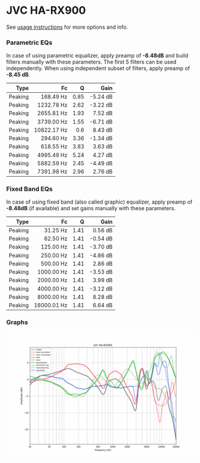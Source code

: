 # JVC HA-RX900
See [usage instructions](https://github.com/jaakkopasanen/AutoEq#usage) for more options and info.

### Parametric EQs
In case of using parametric equalizer, apply preamp of **-8.48dB** and build filters manually
with these parameters. The first 5 filters can be used independently.
When using independent subset of filters, apply preamp of **-8.45 dB**.

| Type    | Fc          |    Q | Gain     |
|--------:|------------:|-----:|---------:|
| Peaking | 168.49 Hz   | 0.85 | -5.24 dB |
| Peaking | 1232.78 Hz  | 2.62 | -3.22 dB |
| Peaking | 2655.81 Hz  | 1.93 | 7.52 dB  |
| Peaking | 3739.00 Hz  | 1.55 | -6.71 dB |
| Peaking | 10822.17 Hz | 0.6  | 8.43 dB  |
| Peaking | 294.60 Hz   | 3.36 | -1.34 dB |
| Peaking | 618.55 Hz   | 3.83 | 3.63 dB  |
| Peaking | 4995.49 Hz  | 5.24 | 4.27 dB  |
| Peaking | 5882.59 Hz  | 2.45 | -4.49 dB |
| Peaking | 7391.98 Hz  | 2.96 | 2.76 dB  |

### Fixed Band EQs
In case of using fixed band (also called graphic) equalizer, apply preamp of **-8.48dB**
(if available) and set gains manually with these parameters.

| Type    | Fc          |    Q | Gain     |
|--------:|------------:|-----:|---------:|
| Peaking | 31.25 Hz    | 1.41 | 0.56 dB  |
| Peaking | 62.50 Hz    | 1.41 | -0.54 dB |
| Peaking | 125.00 Hz   | 1.41 | -3.70 dB |
| Peaking | 250.00 Hz   | 1.41 | -4.86 dB |
| Peaking | 500.00 Hz   | 1.41 | 2.86 dB  |
| Peaking | 1000.00 Hz  | 1.41 | -3.53 dB |
| Peaking | 2000.00 Hz  | 1.41 | 3.99 dB  |
| Peaking | 4000.00 Hz  | 1.41 | -3.12 dB |
| Peaking | 8000.00 Hz  | 1.41 | 8.28 dB  |
| Peaking | 16000.01 Hz | 1.41 | 6.64 dB  |

### Graphs
![](./JVC%20HA-RX900.png)